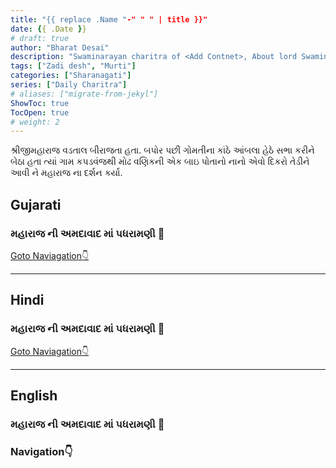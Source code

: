 ```yaml
---
title: "{{ replace .Name "-" " " | title }}"
date: {{ .Date }}
# draft: true
author: "Bharat Desai"
description: "Swaminarayan charitra of <Add Contnet>, About lord Swaminarayan"
tags: ["Zadi desh", "Murti"]
categories: ["Sharanagati"]
series: ["Daily Charitra"]
# aliases: ["migrate-from-jekyl"]
ShowToc: true
TocOpen: true
# weight: 2
---
```


<!-- this Content Here will shown id listing page till "more" tag -->
શ્રીજીમહારાજ વડતાલ બીરાજતા હતા. બપોર પછી ગોમતીના કાંઠે આંબલા હેઠે સભા કરીને બેઠા હતા ત્યાં ગામ કપડવંજથી મોઢ વણિકની એક બાઇ પોતાનો નાનો એવો દિકરો તેડીને આવી ને મહારાજ ના દર્શન કર્યા. 

<!--more-->


<!-- Remove this and start Content Here -->
## Gujarati
### મહારાજ ની અમદાવાદ માં પધરામણી :tada:

<!-- Remove This and add charitra Gujarati -->

[Goto Naviagation:point_down: ](#navigation)

----
## Hindi
### મહારાજ ની અમદાવાદ માં પધરામણી :tada:

<!-- Remove This and add charitra Gujarati -->

[Goto Naviagation:point_down: ](#navigation)

----
## English
### મહારાજ ની અમદાવાદ માં પધરામણી :tada:

<!-- Remove This and add charitra Gujarati -->


### Navigation:point_down: